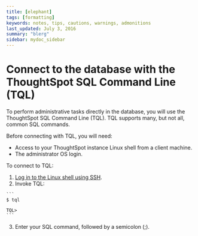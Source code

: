 ```yaml
---
title: [elephant]
tags: [formatting]
keywords: notes, tips, cautions, warnings, admonitions
last_updated: July 3, 2016
summary: "blerg"
sidebar: mydoc_sidebar
---
```

# Connect to the database with the ThoughtSpot SQL Command Line \(TQL\)

To perform administrative tasks directly in the database, you will use the ThoughtSpot SQL Command Line \(TQL\). TQL supports many, but not all, common SQL commands.

Before connecting with TQL, you will need:

-   Access to your ThoughtSpot instance Linux shell from a client machine.
-   The administrator OS login.

To connect to TQL:

1.   [Log in to the Linux shell using SSH](../setup/login_console.html#). 
2.   Invoke TQL: 

    ```
    $ tql
    
    TQL>
    ```

3.   Enter your SQL command, followed by a semicolon \(;\). 

